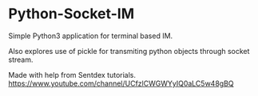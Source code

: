 # Python-Socket-IM
Simple Python3 application for terminal based IM.

Also explores use of pickle for transmiting python objects through socket stream.


Made with help from Sentdex tutorials.
https://www.youtube.com/channel/UCfzlCWGWYyIQ0aLC5w48gBQ

